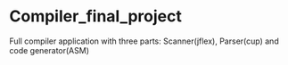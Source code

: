 # Compiler_final_project
Full compiler application with three parts: Scanner(jflex), Parser(cup) and code generator(ASM)
